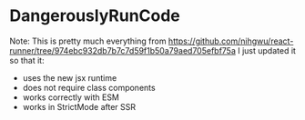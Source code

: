 # DangerouslyRunCode

Note: This is pretty much everything from https://github.com/nihgwu/react-runner/tree/974ebc932db7b7c7d59f1b50a79aed705efbf75a
I just updated it so that it:

- uses the new jsx runtime
- does not require class components
- works correctly with ESM
- works in StrictMode after SSR
